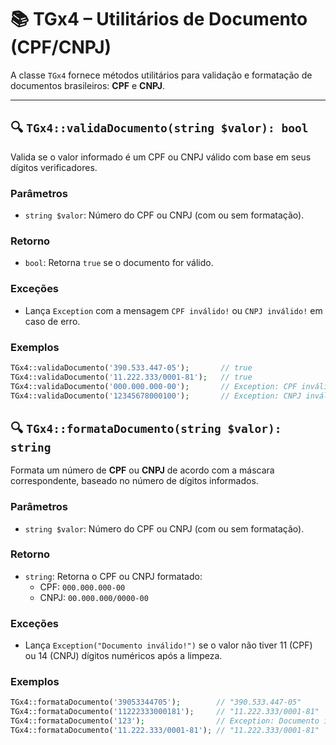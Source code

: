 # 📚 TGx4 – Utilitários de Documento (CPF/CNPJ)

A classe `TGx4` fornece métodos utilitários para validação e formatação de documentos brasileiros: **CPF** e **CNPJ**.

---

## 🔍 `TGx4::validaDocumento(string $valor): bool`

Valida se o valor informado é um CPF ou CNPJ válido com base em seus dígitos verificadores.

### Parâmetros
- `string $valor`: Número do CPF ou CNPJ (com ou sem formatação).

### Retorno
- `bool`: Retorna `true` se o documento for válido.

### Exceções
- Lança `Exception` com a mensagem `CPF inválido!` ou `CNPJ inválido!` em caso de erro.

### Exemplos
```php
TGx4::validaDocumento('390.533.447-05');       // true
TGx4::validaDocumento('11.222.333/0001-81');   // true
TGx4::validaDocumento('000.000.000-00');       // Exception: CPF inválido!
TGx4::validaDocumento('12345678000100');       // Exception: CNPJ inválido!
```

## 🔍 `TGx4::formataDocumento(string $valor): string`

Formata um número de **CPF** ou **CNPJ** de acordo com a máscara correspondente, baseado no número de dígitos informados.

### Parâmetros
- `string $valor`: Número do CPF ou CNPJ (com ou sem formatação).

### Retorno
- `string`: Retorna o CPF ou CNPJ formatado:
  - CPF: `000.000.000-00`
  - CNPJ: `00.000.000/0000-00`

### Exceções
- Lança `Exception("Documento inválido!")` se o valor não tiver 11 (CPF) ou 14 (CNPJ) dígitos numéricos após a limpeza.

### Exemplos
```php
TGx4::formataDocumento('39053344705');        // "390.533.447-05"
TGx4::formataDocumento('11222333000181');     // "11.222.333/0001-81"
TGx4::formataDocumento('123');                // Exception: Documento inválido!
TGx4::formataDocumento('11.222.333/0001-81'); // "11.222.333/0001-81"
```
